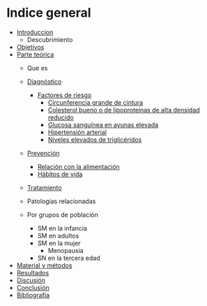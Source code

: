 # Indice general

- [Introduccion](#introducción)
    - Descubrimiento
- [Objetivos](#objetivos)
- [Parte teórica](#parte-teórica)
    - Que es
    - [Diagnóstico](#Diagnóstico)
      - [Factores de riesgo](#Factores-de-riesgo)
          - [Circunferencia grande de cintura](#Circunferencia-grande-de-cintura)
          - [Colesterol bueno o de lipoproteínas de alta densidad reducido](#Colesterol-bueno-o-de-lipoproteínas-de-alta-densidad-reducido)
          - [Glucosa sanguínea en ayunas elevada](#Glucosa-sanguínea-en-ayunas-elevada)
          - [Hipertensión arterial](#Hipertensión-arterial)
          - [Niveles elevados de triglicéridos](#Niveles-elevados-de-triglicéridos)
    - [Prevención](#prevencion)
        - [Relación con la alimentación](#relación-con-la-alimentación)
        - [Hábitos de vida](#hábitos-de-vida)
    - [Tratamiento](#tratamiento)

    - Patologías relacionadas
    - Por grupos de población
        - SM en la infancia
        - SM en adultos
        - SM en la mujer
            - Menopausia
        - SN en la tercera edad
- [Material y métodos](#material-y-métodos)
- [Resultados](#resultados)
- [Discusión](#difusión)
- [Conclusión](#discusión)
- [Bibliografía](#bibliografía)



